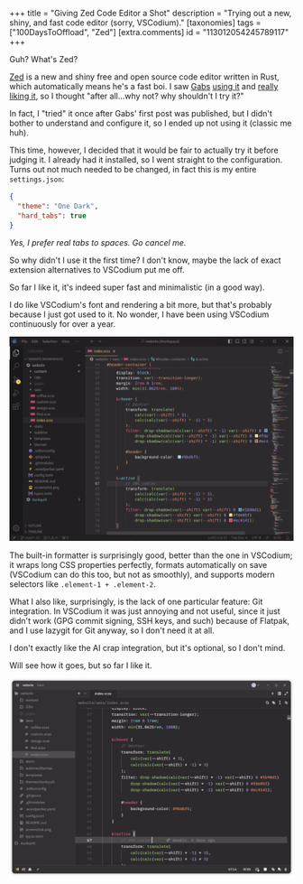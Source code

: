 +++
title = "Giving Zed Code Editor a Shot"
description = "Trying out a new, shiny, and fast code editor (sorry, VSCodium)."
[taxonomies]
tags = ["100DaysToOffload", "Zed"]
[extra.comments]
id = "113012054245789117"
+++

Guh? What's Zed?

[Zed](https://zed.dev) is a new and shiny free and open source code editor written in Rust, which automatically means he's a fast boi. I saw [Gabs](https://www.gxbs.me) [using it](https://www.gxbs.me/blog/posts/zed---my-new-code-editor) and [really liking it](https://www.gxbs.me/blog/posts/zed---after-one-month), so I thought "after all...why not? why shouldn't I try it?"

In fact, I "tried" it once after Gabs' first post was published, but I didn't bother to understand and configure it, so I ended up not using it (classic me huh).

This time, however, I decided that it would be fair to actually try it before judging it. I already had it installed, so I went straight to the configuration. Turns out not much needed to be changed, in fact this is my entire `settings.json`:

```json
{
  "theme": "One Dark",
  "hard_tabs": true
}
```

*Yes, I prefer real tabs to spaces. Go cancel me.*

So why didn't I use it the first time? I don't know, maybe the lack of exact extension alternatives to VSCodium put me off.

So far I like it, it's indeed super fast and minimalistic (in a good way).

I do like VSCodium's font and rendering a bit more, but that's probably because I just got used to it. No wonder, I have been using VSCodium continuously for over a year.

![vscodium](vscodium.png#transparent)

The built-in formatter is surprisingly good, better than the one in VSCodium; it wraps long CSS properties perfectly, formats automatically on save (VSCodium can do this too, but not as smoothly), and supports modern selectors like `.element-1 + .element-2`.

What I also like, surprisingly, is the lack of one particular feature: Git integration. In VSCodium it was just annoying and not useful, since it just didn't work (GPG commit signing, SSH keys, and such) because of Flatpak, and I use lazygit for Git anyway, so I don't need it at all.

I don't exactly like the AI crap integration, but it's optional, so I don't mind.

Will see how it goes, but so far I like it.

![zed](zed.png#transparent)
